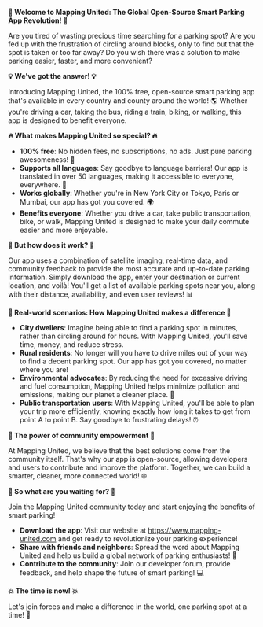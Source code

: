 **🚀 Welcome to Mapping United: The Global Open-Source Smart Parking App Revolution! 🚀**

Are you tired of wasting precious time searching for a parking spot? Are you fed up with the frustration of circling around blocks, only to find out that the spot is taken or too far away? Do you wish there was a solution to make parking easier, faster, and more convenient?

**💡 We've got the answer! 💡**

Introducing Mapping United, the 100% free, open-source smart parking app that's available in every country and county around the world! 🌎 Whether you're driving a car, taking the bus, riding a train, biking, or walking, this app is designed to benefit everyone.

**🔥 What makes Mapping United so special? 🔥**

* **100% free**: No hidden fees, no subscriptions, no ads. Just pure parking awesomeness! 🤑
* **Supports all languages**: Say goodbye to language barriers! Our app is translated in over 50 languages, making it accessible to everyone, everywhere. 💬
* **Works globally**: Whether you're in New York City or Tokyo, Paris or Mumbai, our app has got you covered. 🌍
* **Benefits everyone**: Whether you drive a car, take public transportation, bike, or walk, Mapping United is designed to make your daily commute easier and more enjoyable.

**💪 But how does it work? 💪**

Our app uses a combination of satellite imaging, real-time data, and community feedback to provide the most accurate and up-to-date parking information. Simply download the app, enter your destination or current location, and voilà! You'll get a list of available parking spots near you, along with their distance, availability, and even user reviews! 📊

**🌟 Real-world scenarios: How Mapping United makes a difference 🌟**

* **City dwellers**: Imagine being able to find a parking spot in minutes, rather than circling around for hours. With Mapping United, you'll save time, money, and reduce stress.
* **Rural residents**: No longer will you have to drive miles out of your way to find a decent parking spot. Our app has got you covered, no matter where you are!
* **Environmental advocates**: By reducing the need for excessive driving and fuel consumption, Mapping United helps minimize pollution and emissions, making our planet a cleaner place. 🌿
* **Public transportation users**: With Mapping United, you'll be able to plan your trip more efficiently, knowing exactly how long it takes to get from point A to point B. Say goodbye to frustrating delays! ⏰

**🎉 The power of community empowerment 🎉**

At Mapping United, we believe that the best solutions come from the community itself. That's why our app is open-source, allowing developers and users to contribute and improve the platform. Together, we can build a smarter, cleaner, more connected world! 🌐

**🔴 So what are you waiting for? 🔴**

Join the Mapping United community today and start enjoying the benefits of smart parking!

* **Download the app**: Visit our website at https://www.mapping-united.com and get ready to revolutionize your parking experience!
* **Share with friends and neighbors**: Spread the word about Mapping United and help us build a global network of parking enthusiasts! 🤩
* **Contribute to the community**: Join our developer forum, provide feedback, and help shape the future of smart parking! 💻

**💥 The time is now! 💥**

Let's join forces and make a difference in the world, one parking spot at a time! 🚀